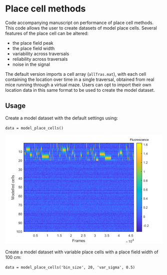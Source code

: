 # Place cell methods
Code accompanying manuscript on performance of place cell methods. This code allows the user to create datasets of model place cells. Several features of the place cell can be altered:
* the place field peak
* the place field width
* variability across traversals
* reliability across traversals
* noise in the signal

The default version imports a cell array (`allTras.mat`), with each cell containing the location over time in a single traversal, obtained from real mice running through a virtual maze. Users can opt to import their own location data in this same format to be used to create the model dataset.

## Usage
Create a model dataset with the default settings using:

`data = model_place_cells()`

![Rasterplot of example data](/images/example_dataset.png)

Create a model dataset with variable place cells with a place field width of 100 cm:

`data = model_place_cells('bin_size', 20, 'var_sigma', 0.5)`

